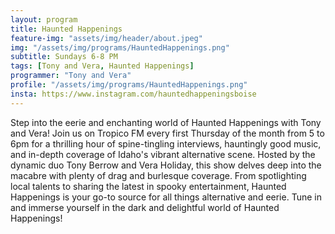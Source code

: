 ```yaml
---
layout: program
title: Haunted Happenings
feature-img: "assets/img/header/about.jpeg"
img: "/assets/img/programs/HauntedHappenings.png"
subtitle: Sundays 6-8 PM
tags: [Tony and Vera, Haunted Happenings]
programmer: "Tony and Vera"
profile: "/assets/img/programs/HauntedHappenings.png"
insta: https://www.instagram.com/hauntedhappeningsboise
---
```


Step into the eerie and enchanting world of Haunted Happenings with Tony and Vera! Join us on Tropico FM every first Thursday of the month from 5 to 6pm for a thrilling hour of spine-tingling interviews, hauntingly good music, and in-depth coverage of Idaho's vibrant alternative scene. Hosted by the dynamic duo Tony Berrow and Vera Holiday, this show delves deep into the macabre with plenty of drag and burlesque coverage. From spotlighting local talents to sharing the latest in spooky entertainment, Haunted Happenings is your go-to source for all things alternative and eerie. Tune in and immerse yourself in the dark and delightful world of Haunted Happenings!
